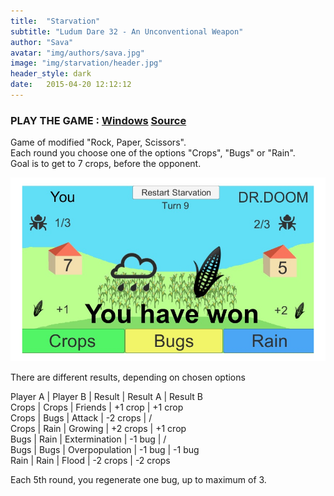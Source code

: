 ```yaml
---
title:  "Starvation"
subtitle: "Ludum Dare 32 - An Unconventional Weapon"
author: "Sava"
avatar: "img/authors/sava.jpg"
image: "img/starvation/header.jpg"
header_style: dark
date:   2015-04-20 12:12:12
---
```


### PLAY THE GAME : [Windows](https://www.dropbox.com/s/cjv06lenq877h6k/starvation.exe?dl=0) [Source](https://github.com/SavaMinic/starvation)

Game of modified "Rock, Paper, Scissors". <br />
Each round you choose one of the options "Crops", "Bugs" or "Rain". <br />
Goal is to get to 7 crops, before the opponent. 

<img class="def_image" src="/img/starvation/shot1.jpg" />

There are different results, depending on chosen options
<div>
Player A | Player B | Result | Result A	| Result B <br />
Crops	| Crops	| Friends	| +1 crop	| +1 crop <br />
Crops | Bugs | Attack | -2 crops | / <br />
Crops | Rain | Growing | +2 crops | +1 crop <br />
Bugs	| Rain | Extermination | -1 bug	| / <br />
Bugs | Bugs | Overpopulation | -1 bug	| -1 bug <br />
Rain | Rain | Flood	| -2 crops	| -2 crops 
</div>

Each 5th round, you regenerate one bug, up to maximum of 3.